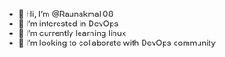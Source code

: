 - 👋 Hi, I’m @Raunakmali08
- 👀 I’m interested in DevOps 
- 🌱 I’m currently learning linux 
- 💞️ I’m looking to collaborate with DevOps community 

<!---
Raunakmali08/Raunakmali08 is a ✨ special ✨ repository because its `README.md` (this file) appears on your GitHub profile.
You can click the Preview link to take a look at your changes.
--->
